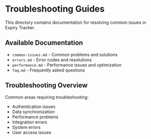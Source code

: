 # Troubleshooting Guides

This directory contains documentation for resolving common issues in Expiry Tracker.

## Available Documentation

- `common-issues.md` - Common problems and solutions
- `errors.md` - Error codes and resolutions
- `performance.md` - Performance issues and optimization
- `faq.md` - Frequently asked questions

## Troubleshooting Overview

Common areas requiring troubleshooting:
- Authentication issues
- Data synchronization
- Performance problems
- Integration errors
- System errors
- User access issues 